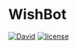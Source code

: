 # WishBot

[![David](https://img.shields.io/david/hsiw/WishBot.svg?maxAge=2592000)](https://david-dm.org/hsiw/WishBot.svg) [![license](https://img.shields.io/github/license/mashape/apistatus.svg?maxAge=2592000)](./LICENSE)
